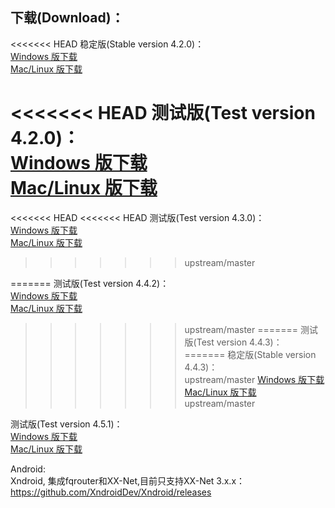 
## 下载(Download)：
<<<<<<< HEAD
稳定版(Stable version 4.2.0)：  
[Windows 版下载](https://github.com/XX-net/XX-Net/releases/download/4.2.0/XX-Net-windows-4.2.0.7z)   
[Mac/Linux 版下载](https://github.com/XX-net/XX-Net/archive/4.2.0.zip)  

<<<<<<< HEAD
测试版(Test version 4.2.0)：  
[Windows 版下载](https://github.com/XX-net/XX-Net/releases/download/4.2.0/XX-Net-windows-4.2.0.7z)   
[Mac/Linux 版下载](https://github.com/XX-net/XX-Net/archive/4.2.0.zip)  
=======

<<<<<<< HEAD
<<<<<<< HEAD
测试版(Test version 4.3.0)：  
[Windows 版下载](https://github.com/XX-net/XX-Net/releases/download/4.3.0/XX-Net-windows-4.3.0.7z)   
[Mac/Linux 版下载](https://github.com/XX-net/XX-Net/archive/4.3.0.zip)  
>>>>>>> upstream/master

=======
测试版(Test version 4.4.2)：  
[Windows 版下载](https://github.com/XX-net/XX-Net/releases/download/4.4.2/XX-Net-windows-4.4.2.7z)   
[Mac/Linux 版下载](https://github.com/XX-net/XX-Net/archive/4.4.2.zip)  
>>>>>>> upstream/master
=======
测试版(Test version 4.4.3)：  
=======
稳定版(Stable version 4.4.3)：  
>>>>>>> upstream/master
[Windows 版下载](https://github.com/XX-net/XX-Net/releases/download/4.4.3/XX-Net-windows-4.4.3.7z)   
[Mac/Linux 版下载](https://github.com/XX-net/XX-Net/archive/4.4.3.zip)  
>>>>>>> upstream/master


测试版(Test version 4.5.1)：  
[Windows 版下载](https://github.com/XX-net/XX-Net/releases/download/4.5.1/XX-Net-windows-4.5.1.7z)   
[Mac/Linux 版下载](https://github.com/XX-net/XX-Net/archive/4.5.1.zip)  


Android:  
Xndroid, 集成fqrouter和XX-Net,目前只支持XX-Net 3.x.x：
https://github.com/XndroidDev/Xndroid/releases

